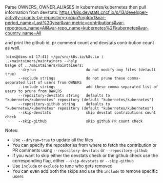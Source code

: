 Parse OWNERS, OWNER_ALIASES in kubernetes/kubernetes then pull information from devstats:
https://k8s.devstats.cncf.io/d/13/developer-activity-counts-by-repository-group?orgId=1&var-period_name=Last%20year&var-metric=contributions&var-repogroup_name=All&var-repo_name=kubernetes%2Fkubernetes&var-country_name=All

and print the github id, pr comment count and devstats contribution count as well.

```
[dims@dims-m1 17:41] ~/go/src/k8s.io/k8s.io ⟩ ../maintainers/maintainers --help
Usage of ../maintainers/maintainers:
      --dryrun                       do not modify any files (default true)
      --exclude strings              do not prune these comma-separated list of users from OWNERS
      --include strings              add these comma-separated list of users to prune from OWNERS
      --repository-devstats string   defaults to "kubernetes/kubernetes" repository (default "kubernetes/kubernetes")
      --repository-github string     defaults to "kubernetes/kubernetes" repository (default "kubernetes/kubernetes")
      --skip-devstats                skip devstat contributions count check
      --skip-github                  skip github PR count check
```

Notes:
- Use `--dryrun=true` to update all the files
- You can specify the repositories from where to fetch the contribution or PR 
  comments using `--repository-devstats` or `--repository-github`
- If you want to skip either the devstats check or the github check use the corresponding flag, either
  `--skip-devstats` or `--skip-github`
- Use `include` or `exclude` to tune who gets removed
- You can even add both the skips and use the `include` to remove specific users